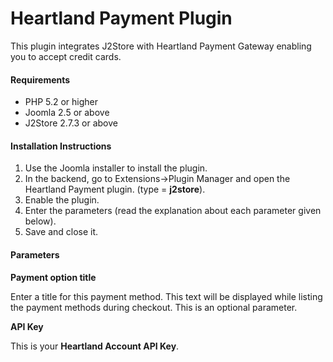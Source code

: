 # Heartland Payment Plugin

This plugin integrates J2Store with Heartland Payment Gateway enabling you to accept credit cards.

#### Requirements
* PHP 5.2 or higher
* Joomla 2.5 or above
* J2Store 2.7.3 or above

#### Installation Instructions
1. Use the Joomla installer to install the plugin.
2. In the backend, go to Extensions->Plugin Manager and open the Heartland Payment plugin. (type = **j2store**).
3. Enable the plugin.
4. Enter the parameters (read the explanation about each parameter given below).
5. Save and close it.

#### Parameters
**Payment option title**

Enter a title for this payment method. This text will be displayed while listing the payment methods during checkout. This is an optional parameter.

**API Key**

This is your **Heartland Account API Key**.



















